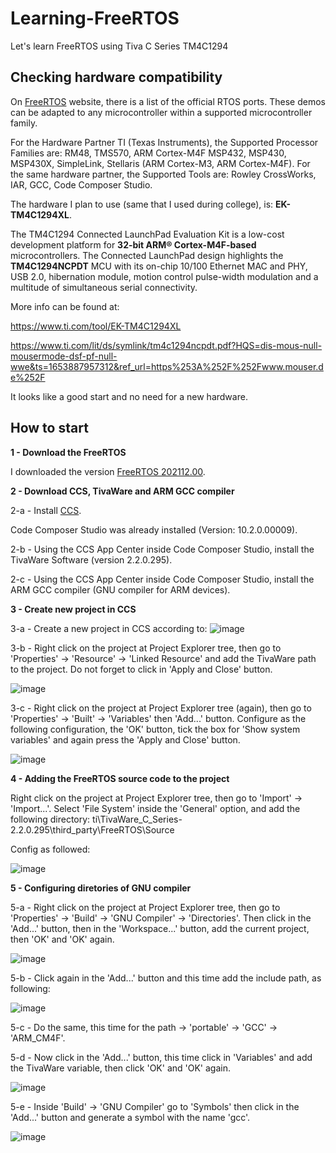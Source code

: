 # Learning-FreeRTOS
Let's learn FreeRTOS using Tiva C Series TM4C1294

## Checking hardware compatibility

On [FreeRTOS](https://www.freertos.org/RTOS_ports.html) website, there is a list of the official RTOS ports.  These demos can be adapted to any microcontroller within a supported microcontroller family. 

For the Hardware Partner TI (Texas Instruments), the 	Supported Processor Families are: RM48, TMS570, ARM Cortex-M4F MSP432, MSP430, MSP430X, SimpleLink, Stellaris (ARM Cortex-M3, ARM Cortex-M4F). For the same hardware partner, the Supported Tools are: Rowley CrossWorks, IAR, GCC, Code Composer Studio.

The hardware I plan to use (same that I used during college), is: **EK-TM4C1294XL**.

  The TM4C1294 Connected LaunchPad Evaluation Kit is a low-cost development platform for **32-bit ARM® Cortex-M4F-based** microcontrollers. The Connected LaunchPad design     highlights the **TM4C1294NCPDT** MCU with its on-chip 10/100 Ethernet MAC and PHY, USB 2.0, hibernation module, motion control pulse-width modulation and a multitude of simultaneous serial connectivity.

More info can be found at:

https://www.ti.com/tool/EK-TM4C1294XL

https://www.ti.com/lit/ds/symlink/tm4c1294ncpdt.pdf?HQS=dis-mous-null-mousermode-dsf-pf-null-wwe&ts=1653887957312&ref_url=https%253A%252F%252Fwww.mouser.de%252F

It looks like a good start and no need for a new hardware.

## How to start

**1 - Download the FreeRTOS**

I downloaded the version [FreeRTOS 202112.00](https://www.freertos.org/a00104.html).

**2 - Download CCS, TivaWare and ARM GCC compiler**

2-a - Install [CCS](https://software-dl.ti.com/ccs/esd/documents/ccs_downloads.html). 

Code Composer Studio was already installed (Version: 10.2.0.00009).

2-b - Using the CCS App Center inside Code Composer Studio, install the TivaWare Software (version 2.2.0.295). 

2-c - Using the CCS App Center inside Code Composer Studio, install the ARM GCC compiler (GNU compiler for ARM devices). 

**3 - Create new project in CCS**

3-a - Create a new project in CCS according to:
![image](https://user-images.githubusercontent.com/58916022/171048207-cfba4623-8411-44e2-b085-c413b1e23eaa.png)

3-b - Right click on the project at Project Explorer tree, then go to 'Properties' -> 'Resource' -> 'Linked Resource' and add the TivaWare path to the project. Do not forget to click in 'Apply and Close' button.

![image](https://user-images.githubusercontent.com/58916022/171048630-b23e09e2-20d1-4b28-ba45-daba2e06680f.png)

3-c - Right click on the project at Project Explorer tree (again), then go to 'Properties' -> 'Built' -> 'Variables' then 'Add...' button. Configure as the following configuration, the 'OK' button, tick the box for 'Show system variables' and again press the 'Apply and Close' button.

![image](https://user-images.githubusercontent.com/58916022/171048759-6f903822-0d2b-4165-a1ed-a67f793eb5be.png)

**4 - Adding the FreeRTOS source code to the project**

Right click on the project at Project Explorer tree, then go to 'Import' -> 'Import...'. Select 'File System' inside the 'General' option, and add the following directory: ti\TivaWare_C_Series-2.2.0.295\third_party\FreeRTOS\Source

Config as followed: 

![image](https://user-images.githubusercontent.com/58916022/171045554-caad031b-d869-42cb-b4fe-adc91e89d1e2.png)

**5 - Configuring diretories of GNU compiler**

5-a - Right click on the project at Project Explorer tree, then go to 'Properties' -> 'Build' -> 'GNU Compiler' -> 'Directories'. Then click in the 'Add...' button, then in the 'Workspace...' button, add the current project, then 'OK' and 'OK' again.

![image](https://user-images.githubusercontent.com/58916022/171049456-7869ed9b-678c-4a20-8275-c414ebc8739b.png)

5-b - Click again in the 'Add...' button and this time add the include path, as following:

![image](https://user-images.githubusercontent.com/58916022/171049568-5637d4c0-5bc2-42ac-b471-c3fac83652e8.png)

5-c - Do the same, this time for the path -> 'portable' -> 'GCC' -> 'ARM_CM4F'.

5-d - Now click in the 'Add...' button, this time click in 'Variables' and add the TivaWare variable, then click 'OK' and 'OK' again.

![image](https://user-images.githubusercontent.com/58916022/171050004-d1e35159-0fa5-4838-a9d3-7e535988dcff.png)

5-e - Inside 'Build' -> 'GNU Compiler' go to 'Symbols' then click in the 'Add...' button and generate a symbol with the name 'gcc'.

![image](https://user-images.githubusercontent.com/58916022/171050253-3437d422-17aa-481a-a612-2d9efd1dbc62.png)
